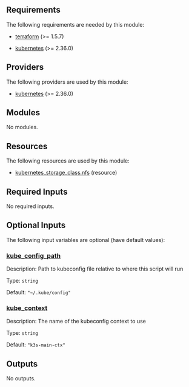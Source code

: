 <!-- BEGIN_TF_DOCS -->
## Requirements

The following requirements are needed by this module:

- <a name="requirement_terraform"></a> [terraform](#requirement\_terraform) (>= 1.5.7)

- <a name="requirement_kubernetes"></a> [kubernetes](#requirement\_kubernetes) (>= 2.36.0)

## Providers

The following providers are used by this module:

- <a name="provider_kubernetes"></a> [kubernetes](#provider\_kubernetes) (>= 2.36.0)

## Modules

No modules.

## Resources

The following resources are used by this module:

- [kubernetes_storage_class.nfs](https://registry.terraform.io/providers/hashicorp/kubernetes/latest/docs/resources/storage_class) (resource)

## Required Inputs

No required inputs.

## Optional Inputs

The following input variables are optional (have default values):

### <a name="input_kube_config_path"></a> [kube\_config\_path](#input\_kube\_config\_path)

Description: Path to kubeconfig file relative to where this script will run

Type: `string`

Default: `"~/.kube/config"`

### <a name="input_kube_context"></a> [kube\_context](#input\_kube\_context)

Description: The name of the kubeconfig context to use

Type: `string`

Default: `"k3s-main-ctx"`

## Outputs

No outputs.
<!-- END_TF_DOCS -->